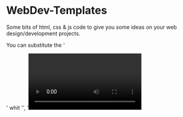 # WebDev-Templates
Some bits of html, css &amp; js code to give you some ideas on your web design/development projects.

You can substitute the '<div>' whit '<img>', '<video>', etc tags, and change the global variables to your choosing.
    Its a simple yet nice design that can be emplemented in:
        - Online Stores
        - Media Hosting Websites
        - In Websites where the User has to choose between multiple Options
    Or anywhere you want!

Emmet command used (to be faster):
main>(a>div+lorem)*12
